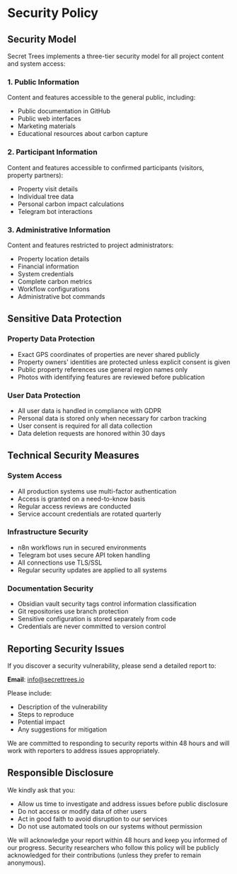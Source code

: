 # Security Policy

## Security Model

Secret Trees implements a three-tier security model for all project content and system access:

### 1. Public Information
Content and features accessible to the general public, including:
- Public documentation in GitHub
- Public web interfaces
- Marketing materials
- Educational resources about carbon capture

### 2. Participant Information
Content and features accessible to confirmed participants (visitors, property partners):
- Property visit details
- Individual tree data
- Personal carbon impact calculations
- Telegram bot interactions

### 3. Administrative Information
Content and features restricted to project administrators:
- Property location details
- Financial information
- System credentials
- Complete carbon metrics
- Workflow configurations
- Administrative bot commands

## Sensitive Data Protection

### Property Data Protection
- Exact GPS coordinates of properties are never shared publicly
- Property owners' identities are protected unless explicit consent is given
- Public property references use general region names only
- Photos with identifying features are reviewed before publication

### User Data Protection
- All user data is handled in compliance with GDPR
- Personal data is stored only when necessary for carbon tracking
- User consent is required for all data collection
- Data deletion requests are honored within 30 days

## Technical Security Measures

### System Access
- All production systems use multi-factor authentication
- Access is granted on a need-to-know basis
- Regular access reviews are conducted
- Service account credentials are rotated quarterly

### Infrastructure Security
- n8n workflows run in secured environments
- Telegram bot uses secure API token handling
- All connections use TLS/SSL
- Regular security updates are applied to all systems

### Documentation Security
- Obsidian vault security tags control information classification
- Git repositories use branch protection
- Sensitive configuration is stored separately from code
- Credentials are never committed to version control

## Reporting Security Issues

If you discover a security vulnerability, please send a detailed report to:

**Email**: info@secrettrees.io

Please include:
- Description of the vulnerability
- Steps to reproduce
- Potential impact
- Any suggestions for mitigation

We are committed to responding to security reports within 48 hours and will work with reporters to address issues appropriately.

## Responsible Disclosure

We kindly ask that you:
- Allow us time to investigate and address issues before public disclosure
- Do not access or modify data of other users
- Act in good faith to avoid disruption to our services
- Do not use automated tools on our systems without permission

We will acknowledge your report within 48 hours and keep you informed of our progress. Security researchers who follow this policy will be publicly acknowledged for their contributions (unless they prefer to remain anonymous).